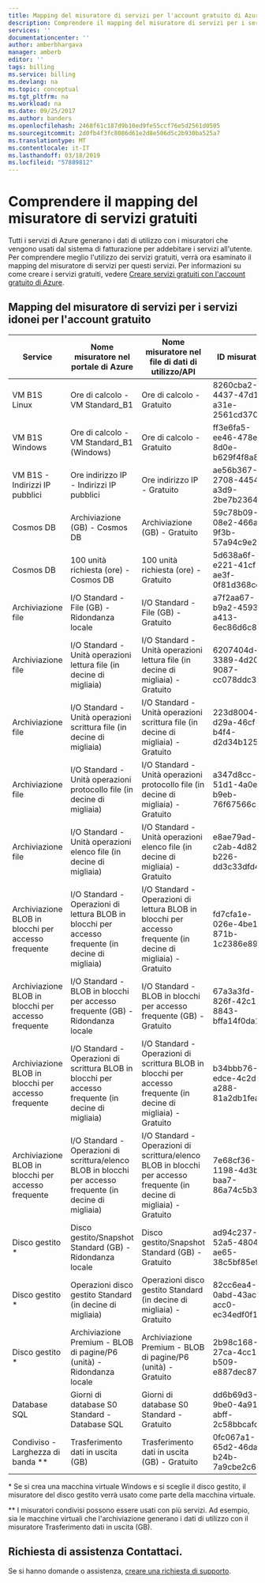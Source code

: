 ```yaml
---
title: Mapping del misuratore di servizi per l'account gratuito di Azure | Microsoft Docs
description: Comprendere il mapping del misuratore di servizi per i servizi inclusi nell'account gratuito.
services: ''
documentationcenter: ''
author: amberbhargava
manager: amberb
editor: ''
tags: billing
ms.service: billing
ms.devlang: na
ms.topic: conceptual
ms.tgt_pltfrm: na
ms.workload: na
ms.date: 09/25/2017
ms.author: banders
ms.openlocfilehash: 2468f61c187d9b10ed9fe55ccf76e5d2561d0505
ms.sourcegitcommit: 2d0fb4f3fc8086d61e2d8e506d5c2b930ba525a7
ms.translationtype: MT
ms.contentlocale: it-IT
ms.lasthandoff: 03/18/2019
ms.locfileid: "57889812"
---
```

# <a name="understand-free-service-to-meter-mapping"></a>Comprendere il mapping del misuratore di servizi gratuiti

Tutti i servizi di Azure generano i dati di utilizzo con i misuratori che vengono usati dal sistema di fatturazione per addebitare i servizi all'utente. Per comprendere meglio l'utilizzo dei servizi gratuiti, verrà ora esaminato il mapping del misuratore di servizi per questi servizi. Per informazioni su come creare i servizi gratuiti, vedere [Creare servizi gratuiti con l'account gratuito di Azure](billing-create-free-services-included-free-account.md).

## <a name="service-to-meter-mapping-for-free-account-eligible-services"></a>Mapping del misuratore di servizi per i servizi idonei per l'account gratuito 

|    Service   | Nome misuratore nel portale di Azure | Nome misuratore nel file di dati di utilizzo/API | ID misuratore |
| ------------ | -------------------------- | -------------------------| -------- |
| VM B1S Linux | Ore di calcolo - VM Standard_B1 | Ore di calcolo - Gratuito | 8260cba2-4437-47d1-a31e-2561cd370f50
| VM B1S Windows | Ore di calcolo - VM Standard_B1 (Windows) | Ore di calcolo - Gratuito | ff3e6fa5-ee46-478e-8d0e-b629f4f8a8ac
| VM B1S - Indirizzi IP pubblici  | Ore indirizzo IP - Indirizzi IP pubblici | Ore indirizzo IP - Gratuito | ae56b367-2708-4454-a3d9-2be7b2364ea1
| Cosmos DB | Archiviazione (GB) - Cosmos DB | Archiviazione (GB) - Gratuito | 59c78b09-08e2-466a-9f3b-57a94c9e2f31
| Cosmos DB | 100 unità richiesta (ore) - Cosmos DB | 100 unità richiesta (ore) - Gratuito | 5d638a6f-e221-41cf-ae3f-0f81d368cef6 
| Archiviazione file | I/O Standard - File (GB) - Ridondanza locale | I/O Standard - File (GB) - Gratuito | a7f2aa67-b9a2-4593-a413-6ec86d6c8e5b
| Archiviazione file | I/O Standard - Unità operazioni lettura file (in decine di migliaia) | I/O Standard - Unità operazioni lettura file (in decine di migliaia) - Gratuito | 6207404d-3389-4d20-9087-cc078ddc3fd9
| Archiviazione file | I/O Standard - Unità operazioni scrittura file (in decine di migliaia) | I/O Standard - Unità operazioni scrittura file (in decine di migliaia) - Gratuito | 223d8004-d29a-46cf-b4f4-d2d34b12548b
| Archiviazione file | I/O Standard - Unità operazioni protocollo file (in decine di migliaia) | I/O Standard - Unità operazioni protocollo file (in decine di migliaia) - Gratuito | a347d8cc-51d1-4a0e-b9eb-76f67566c3f5
| Archiviazione file | I/O Standard - Unità operazioni elenco file (in decine di migliaia) | I/O Standard - Unità operazioni elenco file (in decine di migliaia) - Gratuito | e8ae79ad-c2ab-4d82-b226-dd3c33dfd40c
| Archiviazione BLOB in blocchi per accesso frequente | I/O Standard - Operazioni di lettura BLOB in blocchi per accesso frequente (in decine di migliaia) | I/O Standard - Operazioni di lettura BLOB in blocchi per accesso frequente (in decine di migliaia) - Gratuito |fd7cfa1e-026e-4be1-871b-1c2386e8902e
| Archiviazione BLOB in blocchi per accesso frequente | I/O Standard - BLOB in blocchi per accesso frequente (GB) - Ridondanza locale | I/O Standard - BLOB in blocchi per accesso frequente (GB) - Gratuito | 67a3a3fd-826f-42c1-8843-bffa14f0da13
| Archiviazione BLOB in blocchi per accesso frequente | I/O Standard - Operazioni di scrittura BLOB in blocchi per accesso frequente (in decine di migliaia) | I/O Standard - Operazioni di scrittura BLOB in blocchi per accesso frequente (in decine di migliaia) - Gratuito | b34bbb76-edce-4c2d-a288-81a2db1fea53
| Archiviazione BLOB in blocchi per accesso frequente  | I/O Standard - Operazioni di scrittura/elenco BLOB in blocchi per accesso frequente (in decine di migliaia) | I/O Standard - Operazioni di scrittura/elenco BLOB in blocchi per accesso frequente (in decine di migliaia) - Gratuito | 7e68cf36-1198-4d3b-baa7-86a74c5b3079
| Disco gestito *  | Disco gestito/Snapshot Standard (GB) - Ridondanza locale | Disco gestito/Snapshot Standard (GB) - Gratuito | ad94c237-52a5-4804-ae65-38c5bf85ef42
| Disco gestito *  | Operazioni disco gestito Standard (in decine di migliaia) | Operazioni disco gestito Standard (in decine di migliaia) - Gratuito | 82cc6ea4-0abd-43ac-acc0-ec34edf0f14c
| Disco gestito *  | Archiviazione Premium - BLOB di pagine/P6 (unità) - Ridondanza locale | Archiviazione Premium - BLOB di pagine/P6 (unità) - Gratuito | 2b98c168-27ca-4cc1-b509-e887dec87657
| Database SQL | Giorni di database S0 Standard - Database SQL | Giorni di database S0 Standard - Gratuito | dd6b69d3-9be0-4a91-abff-2c58bbcafd1d
| Condiviso - Larghezza di banda ** | Trasferimento dati in uscita (GB) | Trasferimento dati in uscita (GB) - Gratuito | 0fc067a1-65d2-46da-b24b-7a9cbe2c69bd

\* Se si crea una macchina virtuale Windows e si sceglie il disco gestito, il misuratore del disco gestito verrà usato come parte della macchina virtuale.

\** I misuratori condivisi possono essere usati con più servizi. Ad esempio, sia le macchine virtuali che l'archiviazione generano i dati di utilizzo con il misuratore Trasferimento dati in uscita (GB).

## <a name="need-help-contact-us"></a>Richiesta di assistenza Contattaci.

Se si hanno domande o assistenza, [creare una richiesta di supporto](https://go.microsoft.com/fwlink/?linkid=2083458).
